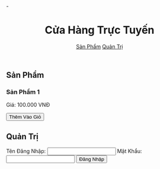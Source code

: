-<!DOCTYPE html>
<html lang="vi">
<head>
    <meta charset="UTF-8">
    <meta name="viewport" content="width=device-width, initial-scale=1.0">
    <title>Cửa Hàng Của Tôi</title>
    <link rel="stylesheet" href="styles.css">
</head>
<body>
    <header>
        <h1>Cửa Hàng Trực Tuyến</h1>
        <nav>
            <a href="#products">Sản Phẩm</a>
            <a href="#admin">Quản Trị</a>
        </nav>
    </header>
    <main>
        <section id="products">
            <h2>Sản Phẩm</h2>
            <div class="product">
                <h3>Sản Phẩm 1</h3>
                <p>Giá: 100.000 VNĐ</p>
                <button onclick="addToCart('Sản Phẩm 1')">Thêm Vào Giỏ</button>
            </div>
            <!-- Thêm sản phẩm khác ở đây -->
        </section>
        <section id="admin">
            <h2>Quản Trị</h2>
            <form id="adminForm">
                <label for="username">Tên Đăng Nhập:</label>
                <input type="text" id="username" required>
                <label for="password">Mật Khẩu:</label>
                <input type="password" id="password" required>
                <button type="submit">Đăng Nhập</button>
            </form>
            <div id="adminMessage"></div>
        </section>
    </main>
    <script src="script.js"></script>
</body>
</html>
